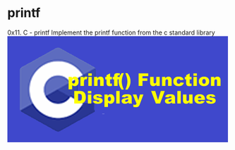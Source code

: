# printf
0x11. C - printf
Implement the printf function from the c standard library 
![Banner Image](img/c2-2.png)
